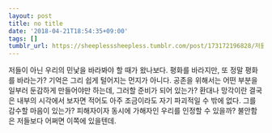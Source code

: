 ```yaml
---
layout: post
title: no title
date: '2018-04-21T18:54:35+09:00'
tags: []
tumblr_url: https://sheeplesssheepless.tumblr.com/post/173172196828/저들이-아닌-우리의-민낯을-바라봐야-할-때가-왔나보다-평화를-바라지만-또-정말-평화를
---
```

저들이 아닌 우리의 민낯을 바라봐야 할 때가 왔나보다. 평화를 바라지만, 또 정말 평화를 바라는가? 기억은 그리 쉽게 털어지는 먼지가 아니다. 공존을 위해서는 어떤 부분을 일부러 둔감하게 만들어야만 하는데, 그러할 준비가 되어 있는가? 환대나 망각이란 결국은 내부의 시각에서 보자면 적어도 아주 조금이라도 자기 파괴적일 수 밖에 없다. 그를 감수할 마음이 있는가? 피해자이자 동시에 가해자인 우리를 인정할 수 있을까? 불안함은 저들보다 어쩌면 이쪽에 있을텐데.

